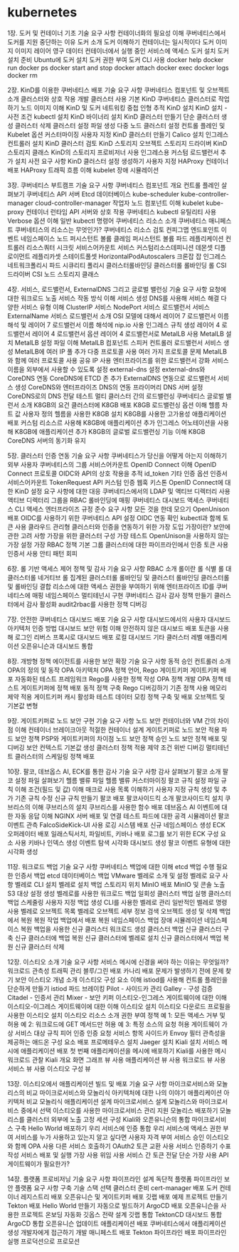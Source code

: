# kubernetes
1장. 도커 및 컨테이너 기초
  기술 요구 사항
  컨테이너화의 필요성 이해
  쿠버네티스에서 도커를 지원 중단하는 이유
  도커 소개
  도커 이해하기
  컨테이너는 일시적이다
  도커 이미지
  이미지 레이어
  영구 데이터
  컨테이너에서 실행 중인 서비스에 액세스
  도커 설치
  도커 설치 준비
  Ubuntu에 도커 설치
  도커 권한 부여
  도커 CLI 사용
  docker help
  docker run
  docker ps
  docker start and stop
  docker attach
  docker exec
  docker logs
  docker rm

2장. KinD를 이용한 쿠버네티스 배포
  기술 요구 사항
  쿠버네티스 컴포넌트 및 오브젝트 소개
  클러스터와 상호 작용
  개발 클러스터 사용
  기본 KinD 쿠버네티스 클러스터로 작업하기
  노드 이미지 이해
  KinD 및 도커 네트워킹
  중첩 인형 추적
  KinD 설치
  KinD 설치 - 사전 조건
  kubectl 설치
  KinD 바이너리 설치
  KinD 클러스터 만들기
  단순 클러스터 생성
  클러스터 삭제
  클러스터 설정 파일 생성
  다중 노드 클러스터 설정
  컨트롤 플레인 및 Kubelet 옵션 커스터마이징
  사용자 지정 KinD 클러스터 만들기
  Calico 설치
  인그레스 컨트롤러 설치
  KinD 클러스터 검토
  KinD 스토리지 오브젝트
  스토리지 드라이버
  KinD 스토리지 클래스
  KinD의 스토리지 프로비저너 사용
  인그레스용 커스텀 로드밸런서 추가
  설치 사전 요구 사항
  KinD 클러스터 설정 생성하기
  사용자 지정 HAProxy 컨테이너 배포
  HAProxy 트래픽 흐름 이해
  kubelet 장애 시뮬레이션

3장. 쿠버네티스 부트캠프
  기술 요구 사항
  쿠버네티스 컴포넌트 개요
  컨트롤 플레인 살펴보기
  쿠버네티스 API 서버
  Etcd 데이터베이스
  kube-scheduler
  kube-controller-manager
  cloud-controller-manager
  작업자 노드 컴포넌트 이해
  kubelet
  kube-proxy
  컨테이너 런타임
  API 서버와 상호 작용
  쿠버네티스 kubectl 유틸리티 사용
  Verbose 옵션 이해
  일반 kubectl 명령어
  쿠버네티스 리소스 소개
  쿠버네티스 매니페스트
  쿠버네티스의 리소스는 무엇인가?
  쿠버네티스 리소스 검토
  컨피그맵
  엔드포인트
  이벤트
  네임스페이스
  노드
  퍼시스턴트 볼륨 클레임
  퍼시스턴트 볼륨
  파드
  레플리케이션 컨트롤러
  리소스쿼터
  시크릿
  서비스어카운트
  서비스
  커스텀리소스데피니션
  데몬셋
  디플로이먼트
  레플리카셋
  스테이트풀셋
  HorizontalPodAutoscalers
  크론잡
  잡
  인그레스
  네트워크폴리시
  파드 시큐리티 폴리시
  클러스터롤바인딩
  클러스터롤
  롤바인딩
  롤
  CSI 드라이버
  CSI 노드
  스토리지 클래스

4장. 서비스, 로드밸런서, ExternalDNS 그리고 글로벌 밸런싱
  기술 요구 사항
  요청에 대한 워크로드 노출
  서비스 작동 방식 이해
  서비스 생성
  DNS를 사용해 서비스 해결
  다양한 서비스 유형 이해
  ClusterIP 서비스
  NodePort 서비스
  로드밸런서 서비스
  ExternalName 서비스
  로드밸런서 소개
  OSI 모델에 대해서
  레이어 7 로드밸런서
  이름 해석 및 레이어 7 로드밸런서
  이름 해석에 nip.io 사용
  인그레스 규칙 생성
  레이어 4 로드밸런서
  레이어 4 로드밸런서 옵션
  레이어 4 로드밸런서로 MetalLB 사용
  MetalLB 설치
  MetalLB 설정 파일 이해
  MetalLB 컴포넌트
  스피커
  컨트롤러
  로드밸런서 서비스 생성
  MetalLB에 여러 IP 풀 추가
  다중 프로토콜 사용
  여러 가지 프로토콜 문제
  MetalLB와 함께 여러 프로토콜 사용
  공유 IP 사용
  엔터프라이즈를 위한 로드밸런서 강화
  서비스 이름을 외부에서 사용할 수 있도록 설정
  external-dns 설정
  external-dns와 CoreDNS 연동
  CoreDNS에 ETCD 존 추가
  ExternalDNS 연동으로 로드밸런서 서비스 생성
  CoreDNS와 엔터프라이즈 DNS의 연동
  프라이머리 DNS 서버 설정
  CoreDNS로의 DNS 전달 테스트
  멀티 클러스터 간의 로드밸런싱
  쿠버네티스 글로벌 밸런서 소개
  K8GB의 요건
  클러스터에 K8GB 배포
  K8GB 로드밸런싱 옵션 이해
  헬름 차트 값 사용자 정의
  헬름을 사용한 K8GB 설치
  K8GB를 사용한 고가용성 애플리케이션 배포
  커스텀 리소스르 사용해 K8GB에 애플리케이션 추가
  인그레스 어노테이션을 사용해 K8GB에 애플리케이션 추가
  K8GB의 글로벌 로드밸런싱 기능 이해
  K8GB CoreDNS 서버의 동기화 유지

5장. 클러스터 인증 연동
  기술 요구 사항
  쿠버네티스가 당신을 어떻게 아는지 이해하기
  외부 사용자
  쿠버네티스의 그룹
  서비스어카운트
  OpenID Connect 이해
  OpenID Connect 프로토콜
  OIDC와 API의 상호 작용을 추적
  id_token
  기타 인증 옵션
  인증서
  서비스어카운트
  TokenRequest API
  커스텀 인증 웹훅
  키스톤
  OpenID Connect에 대한 KinD 설정
  요구 사항에 대한 대응
  쿠버네티스에서의 LDAP 및 액티브 디렉터리 사용
  액티브 디렉터리 그룹을 RBAC 롤바인딩에 매핑
  쿠버네티스 대시보드 액세스
  쿠버네티스 CLI 액세스
  엔터프라이즈 규정 준수 요구 사항
  모든 것을 한데 모으기
  OpenUnison 배포
  OIDC를 사용하기 위한 쿠버네티스 API 설정
  OIDC 연동 확인
  kubectl과 함께 토큰 사용
  클라우드 관리형 클러스터와 인증을 연동하기 위한 가장 도입
  가장이란?
  보안에 관한 고려 사항
  가장을 위한 클러스터 구성
  가장 테스트
  OpenUnison을 사용하지 않는 가장 설정
  가장 RBAC 정책
  기본 그룹
  클러스터에 대한 파이프라인에서 인증
  토큰 사용
  인증서 사용
  안티 패턴 회피

6장. 롤 기반 액세스 제어 정책 및 감사
  기술 요구 사항
  RBAC 소개
  롤이란
  롤 식별
  롤 대 클러스터롤
  네거티브 롤
  집계된 클러스터롤
  롤바인딩 및 클러스터 롤바인딩
  클러스터롤 및 롤바인딩 결합
  리소스에 대한 액세스 권한을 부여하기 위해 엔터프라이즈 ID를 쿠버네티스에 매핑
  네임스페이스 멀티테넌시 구현
  쿠버네티스 감사
  감사 정책 만들기
  클러스터에서 감사 활성화
  audit2rbac를 사용한 정책 디버깅

7장. 안전한 쿠버네티스 대시보드 배포
  기술 요구 사항
  대시보드에서의 사용자
  대시보드 아키텍처
  인증 방법
  대시보드 보안 위험 이해
  안전하지 않은 대시보드 배포
  토큰을 사용해 로그인
  리버스 프록시로 대시보드 배포
  로컬 대시보드
  기타 클러스터 레벨 애플리케이션
  오픈유니슨과 대시보드 통합

8장. 개방형 정책 에이전트를 사용한 보안 확장
  기술 요구 사항
  동적 승인 컨트롤러 소개
  OPA의 정의 및 동작
  OPA 아키텍처
  OPA 정책 언어, Rego
  게이트키퍼
  게이트키퍼 배포
  자동화된 테스트 프레임워크
  Rego를 사용한 정책 작성
  OPA 정책 개발
  OPA 정책 테스트
  게이트키퍼에 정책 배포
  동적 정책 구축
  Rego 디버깅하기
  기존 정책 사용
  메모리 제약 적용
  게이트키퍼 캐시 활성화
  테스트 데이터 모킹
  정책 구축 및 배포
  오브젝트 및 기본값 변형

9장. 게이트키퍼로 노드 보안 구현
  기술 요구 사항
  노드 보안
  컨테이너와 VM 간의 차이점 이해
  컨테이너 브레이크아웃
  적절한 컨테이너 설계
  게이트키퍼로 노드 보안 적용
  파드 보안 정책
  PSP와 게이트키퍼의 차이점
  노드 보안 정책 승인
  노드 보안 정책 배포 및 디버깅
  보안 컨텍스트 기본값 생성
  클러스터 정책 적용
  제약 조건 위반 디버깅
  멀티테넌트 클러스터의 스케일링 정책 배포

10장. 팔코, 데브옵스 AI, ECK를 통한 감사
  기술 요구 사항
  감사 살펴보기
  팔코 소개
  팔코 설정 파일 살펴보기
  헬름 밸류 파일
  헬름 밸류 커스터마이징
  팔코 규칙 설정 파일
  규칙 이해
  조건(필드 및 값) 이해
  매크로 사용
  목록 이해하기
  사용자 지정 규칙 생성 및 추가
  기존 규칙 수정
  신규 규칙 만들기
  팔코 배포
  팔코사이드킥 소개
  팔코사이드킥 설치
  쿠브리스의 이해
  쿠브리스의 설치
  쿠브리스를 사용한 함수 배포
  데브옵스 AI
  이벤트에 대한 자동 응답 이해
  NGINX 서버 배포 및 연결 테스트
  파드에 대한 공격 시뮬레이션
  팔코 이벤트 관측
  FalcoSideKick-UI 사용
  로깅 시스템 배포
  신규 네임스페이스 생성
  ECK 오퍼레이터 배포
  일래스틱서치, 파일비트, 키바나 배포
  로그를 보기 위한 ECK 구성 요소 사용
  키바나 인덱스 생성
  이벤트 탐색
  시각화
  대시보드 생성
  팔코 이벤트 유형에 대한 시각화 생성

11장. 워크로드 백업
  기술 요구 사항
  쿠버네티스 백업에 대한 이해
  etcd 백업 수행
  필요한 인증서 백업
  etcd 데이터베이스 백업
  VMware 벨레로 소개 및 설정
  벨레로 요구 사항
  벨레로 CLI 설치
  벨레로 설치
  백업 스토리지 위치
  MinIO 배포
  MinIO 및 콘솔 노출
  S3 대상 설정 생성
  벨레로를 사용한 워크로드 백업
  일회성 클러스터 백업 실행
  클러스터 백업 스케줄링
  사용자 지정 백업 생성
  CLI를 사용한 벨레로 관리
  일반적인 벨레로 명령 사용
  벨레로 오브젝트 목록
  벨레로 오브젝트 세부 정보 검색
  오브젝트 생성 및 삭제
  백업에서 복원
  복원 작업
  백업에서 배포 복원
  네임스페이스 백업
  장애 시뮬레이션
  네임스페이스 복원
  백업을 사용한 신규 클러스터 워크로드 생성
  클러스터 백업
  신규 클러스터 구축
  신규 클러스터에 백업 복원
  신규 클러스터에 벨레로 설치
  신규 클러스터에서 백업 복원
  신규 클러스터 삭제

12장. 이스티오 소개
  기술 요구 사항
  서비스 메시에 신경을 써야 하는 이유는 무엇일까?
  워크로드 관측성
  트래픽 관리
  블루/그린 배포
  카나리 배포
  문제가 발생하기 전에 문제 찾기
  보안
  이스티오 개념 소개
  이스티오 구성 요소 이해
  istiod를 사용해 컨트롤 플레인을 단순하게 만들기
  istiod 파드 브레이킹
  Pilot - 사이드카 관리
  Galley - 구성 검증
  Citadel - 인증서 관리
  Mixer - 보안 키퍼
  이스티오-인그레스 게이트웨이에 대한 이해
  이스티오-이그레스 게이트웨이에 대한 이해
  이스티오 설치
  이스티오 다운로드
  프로필을 사용한 이스티오 설치
  이스티오 리소스 소개
  권한 부여 정책
  예 1: 모든 액세스 거부 및 허용
  예 2: 워크로드에 GET 메서드만 허용
  예 3: 특정 소스의 요청 허용
  게이트웨이
  가상 서비스
  대상 규칙
  피어 인증
  인증 요청
  서비스 항목
  사이드카
  Envoy 필터
  관측성을 제공하는 애드온 구성 요소 배포
  프로메테우스 설치
  Jaeger 설치
  Kiali 설치
  서비스 메시에 애플리케이션 배포
  첫 번째 애플리케이션을 메시에 배포하기
  Kiali를 사용한 메시 워크로드 관찰
  Kiali 개요 화면
  그래프 뷰 사용
  애플리케이션 뷰 사용
  워크로드 뷰 사용
  서비스 뷰 사용
  이스티오 구성 뷰

13장. 이스티오에서 애플리케이션 빌드 및 배포
  기술 요구 사항
  마이크로서비스와 모놀리스의 비교
  마이크로서비스와 모놀리식 아키텍처에 대한 나의 이야기
  애플리케이션 아키텍처 비교
  모놀리식 애플리케이션 설계
  마이크로서비스 설계
  모놀리스와 마이크로서비스 중에서 선택
  이스티오를 사용한 마이크로서비스 관리 지원
  모놀리스 배포하기
  모놀리스를 클러스터 외부에 노출
  고정 세션 구성
  Kiali와 오픈유니슨의 통합
  마이크로서비스 구축
  Hello World 배포하기
  우리 서비스에 인증 통합
  우리 서비스에 액세스 권한 부여
  서비스를 누가 사용하고 있는지 알고 싶다면
  사용자 자격 부여
  서비스 승인
  이스티오와 함께 OPA 사용
  다른 서비스 호출하기
  OAuth2 토큰 교환 사용
  서비스 인증하기
  수표 작성 서비스 배포 및 실행
  가장 사용
  위임 사용
  서비스 간 토큰 전달
  단순 가장 사용
  API 게이트웨이가 필요한가?

14장. 플랫폼 프로비저닝
  기술 요구 사항
  파이프라인 설계
  독단적 플랫폼
  파이프라인 보안
  플랫폼 요구 사항 구축
  기술 스택 선택
  클러스터 준비
  cert-manager 배포
  도커 컨테이너 레지스트리 배포
  오픈유니슨 및 게이트키퍼 배포
  깃랩 배포
  예제 프로젝트 만들기
  Tekton 배포
  Hello World 만들기
  자동으로 빌드하기
  ArgoCD 배포
  오픈유니슨을 사용한 프로젝트 온보딩 자동화
  깃옵스 전략 설계
  깃랩 통합
  TektonCD 대시보드 통합
  ArgoCD 통합
  오픈유니슨 업데이트
  애플리케이션 배포
  쿠버네티스에서 애플리케이션 생성
  개발자에게 접근하기
  개발 매니페스트 배포
  Tekton 파이프라인 배포
  파이프라인 실행
  프로덕션으로 프로모션
